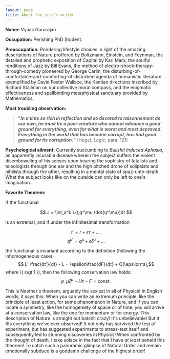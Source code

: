 ```yaml
---
layout: page
title: About the site's writer
---
```


**Name:** Vyaas Gururajan

**Occupation:** Perishing PhD Student.

**Preoccupation:** Pondering lifestyle choices in light of the amazing descriptions of Nature proffered by Boltzmann, Einstein, and Feynman, the detailed and prophetic exposition of Capital by Karl Marx, the soulful renditions of Jazz by Bill Evans, the method of electro-shock-therapy-through-comedy pioneered by George Carlin, the disturbing-of-comfortable-and-comforting-of-disturbed agenda of humanistic literature exemplified by David Foster Wallace, the Kantian directions inscribed by Richard Stallman on our collective moral compass, and the enigmatic effectiveness and spellbinding metaphysical sanctuary provided by Mathematics.

**Most troubling observation:**
>**"***In a time so rich in reflection and so devoted to raisonnement as our own, he must be a poor creature who cannot advance a good ground for everything, even for what is worst and most depraved. Everything in the world that has become corrupt, has had good ground for its corruption.***"** (Hegel, *Logic*, para. 121)

**Psychological ailment:** Currently succumbing to *Bullshit Induced Aphasia*, an apparently incurable disease wherein the subject suffers the violent disemboweling of his senses upon hearing the sophistry of fatalists and teleologists through one ear and the high pitched drone of solipsists and nihilists through the other, resulting in a mental state of spaz-unto-death. What the subject looks like on the outside can only be left to one's imagination.

**Favorite Theorem:**

If the functional

$$ J  = \int_a^b L(t,q^\mu,\dot{q^\mu})dt $$

is an extremal, and if under the infinitesimal transformation

$$ t' = r +\epsilon\tau + ..., $$
$$ q^{\mu'}  = q^{\mu} + \epsilon\zeta^\mu + ... $$

the functional is invariant according to the definition (following the inhomogeneous case)
$$ L' \frac{dt'}{dt} - L = \epsilon\frac{dF}{dt} + O(\epsilon^s),$$ where \\( s\gt 1 \\), 
then the following conservation law holds:
$$ \displaystyle p\_{\mu}\zeta{^\mu} - H\tau - F = const. $$


This is Noether's theorem, arguably the sexiest in all of Physics! In English words, it says this:
When you can write an extremum principle, like the principle of least action, for some phenomenon in Nature, and if you can locate a symmetry, like the homogeniety of space or of time, you will arrive at a conservation law, like the one for momentum or for energy. This description of Nature is straight out batshit crazy! It's unbelievable! But it fits everything we've ever observed! It not only has survived the test of experiment, but has suggested experiments to stress-test itself and subsequently led to stunning discoveries in Physics! When confronted by the thought of death, I take solace in the fact that I have *at least* beheld this theorem! To catch such a panoramic glimpse of Natural Order and remain emotionally subdued is a goddamn challenge of the highest order!


